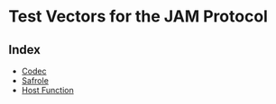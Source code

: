 # Test Vectors for the JAM Protocol

## Index

- [Codec](./codec/README.md)
- [Safrole](./safrole/README.md)
- [Host Function](./host_function/README.md)
